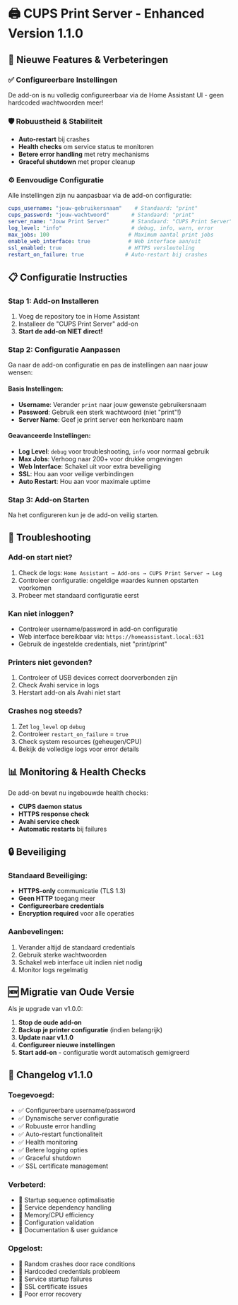 # 🖨️ CUPS Print Server - Enhanced Version 1.1.0

## 🚀 Nieuwe Features & Verbeteringen

### ✅ **Configureerbare Instellingen**
De add-on is nu volledig configureerbaar via de Home Assistant UI - geen hardcoded wachtwoorden meer!

### 🛡️ **Robuustheid & Stabiliteit**
- **Auto-restart** bij crashes
- **Health checks** om service status te monitoren  
- **Betere error handling** met retry mechanisms
- **Graceful shutdown** met proper cleanup

### ⚙️ **Eenvoudige Configuratie**
Alle instellingen zijn nu aanpasbaar via de add-on configuratie:

```yaml
cups_username: "jouw-gebruikersnaam"    # Standaard: "print"
cups_password: "jouw-wachtwoord"       # Standaard: "print"  
server_name: "Jouw Print Server"       # Standaard: "CUPS Print Server"
log_level: "info"                      # debug, info, warn, error
max_jobs: 100                         # Maximum aantal print jobs
enable_web_interface: true            # Web interface aan/uit
ssl_enabled: true                     # HTTPS versleuteling  
restart_on_failure: true             # Auto-restart bij crashes
```

## 📋 **Configuratie Instructies**

### **Stap 1: Add-on Installeren**
1. Voeg de repository toe in Home Assistant
2. Installeer de "CUPS Print Server" add-on
3. **Start de add-on NIET direct!**

### **Stap 2: Configuratie Aanpassen**
Ga naar de add-on configuratie en pas de instellingen aan naar jouw wensen:

#### **Basis Instellingen:**
- **Username**: Verander `print` naar jouw gewenste gebruikersnaam
- **Password**: Gebruik een sterk wachtwoord (niet "print"!)
- **Server Name**: Geef je print server een herkenbare naam

#### **Geavanceerde Instellingen:**
- **Log Level**: `debug` voor troubleshooting, `info` voor normaal gebruik
- **Max Jobs**: Verhoog naar 200+ voor drukke omgevingen
- **Web Interface**: Schakel uit voor extra beveiliging
- **SSL**: Hou aan voor veilige verbindingen
- **Auto Restart**: Hou aan voor maximale uptime

### **Stap 3: Add-on Starten**
Na het configureren kun je de add-on veilig starten.

## 🔧 **Troubleshooting**

### **Add-on start niet?**
1. Check de logs: `Home Assistant → Add-ons → CUPS Print Server → Log`
2. Controleer configuratie: ongeldige waardes kunnen opstarten voorkomen
3. Probeer met standaard configuratie eerst

### **Kan niet inloggen?**
- Controleer username/password in add-on configuratie
- Web interface bereikbaar via: `https://homeassistant.local:631`
- Gebruik de ingestelde credentials, niet "print/print"

### **Printers niet gevonden?**
1. Controleer of USB devices correct doorverbonden zijn
2. Check Avahi service in logs
3. Herstart add-on als Avahi niet start

### **Crashes nog steeds?**
1. Zet `log_level` op `debug` 
2. Controleer `restart_on_failure` = `true`
3. Check system resources (geheugen/CPU)
4. Bekijk de volledige logs voor error details

## 📊 **Monitoring & Health Checks**

De add-on bevat nu ingebouwde health checks:
- **CUPS daemon status**
- **HTTPS response check** 
- **Avahi service check**
- **Automatic restarts** bij failures

## 🔒 **Beveiliging**

### **Standaard Beveiliging:**
- **HTTPS-only** communicatie (TLS 1.3)
- **Geen HTTP** toegang meer
- **Configureerbare credentials**
- **Encryption required** voor alle operaties

### **Aanbevelingen:**
1. Verander altijd de standaard credentials
2. Gebruik sterke wachtwoorden  
3. Schakel web interface uit indien niet nodig
4. Monitor logs regelmatig

## 🆕 **Migratie van Oude Versie**

Als je upgrade van v1.0.0:
1. **Stop de oude add-on**
2. **Backup je printer configuratie** (indien belangrijk)
3. **Update naar v1.1.0**
4. **Configureer nieuwe instellingen**
5. **Start add-on** - configuratie wordt automatisch gemigreerd

## 📝 **Changelog v1.1.0**

### **Toegevoegd:**
- ✅ Configureerbare username/password
- ✅ Dynamische server configuratie
- ✅ Robuuste error handling
- ✅ Auto-restart functionaliteit  
- ✅ Health monitoring
- ✅ Betere logging opties
- ✅ Graceful shutdown
- ✅ SSL certificate management

### **Verbeterd:**
- 🔧 Startup sequence optimalisatie
- 🔧 Service dependency handling  
- 🔧 Memory/CPU efficiency
- 🔧 Configuration validation
- 🔧 Documentation & user guidance

### **Opgelost:**
- 🐛 Random crashes door race conditions
- 🐛 Hardcoded credentials probleem
- 🐛 Service startup failures
- 🐛 SSL certificate issues
- 🐛 Poor error recovery
